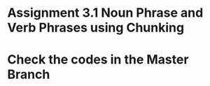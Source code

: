 # Assignment 3.1 Noun Phrase and Verb Phrases using Chunking
# Check the codes in the Master Branch

